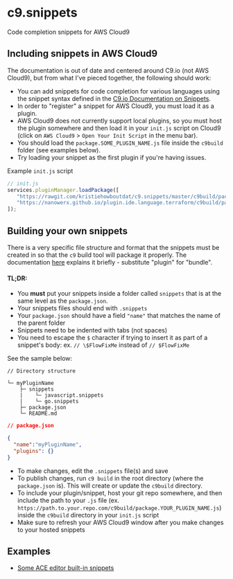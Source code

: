 # c9.snippets

Code completion snippets for AWS Cloud9

## Including snippets in AWS Cloud9

The documentation is out of date and centered around C9.io (not AWS Cloud9), but from what I've pieced together, the following should work:

- You can add snippets for code completion for various languages using the snippet syntax defined in the [C9.io Documentation on Snippets](https://cloud9-sdk.readme.io/docs/snippets).
- In order to "register" a snippet for AWS Cloud9, you must load it as a plugin.
- AWS Cloud9 does not currently support local plugins, so you must host the plugin somewhere and then load it in your `init.js` script on Cloud9 (click on `AWS Cloud9` > `Open Your Init Script` in the menu bar).
- You should load the `package.SOME_PLUGIN_NAME.js` file inside the `c9build` folder (see examples below).
- Try loading your snippet as the first plugin if you're having issues.

Example `init.js` script

```js
// init.js
services.pluginManager.loadPackage([
   "https://rawgit.com/kristiehowboutdat/c9.snippets/master/c9build/package.c9.snippets.js",
   "https://nanowerx.github.io/plugin.ide.language.terraform/c9build/package.plugin.ide.language.terraform.js",
]);
```

## Building your own snippets

There is a very specific file structure and format that the snippets must be created in so that the `c9` build tool will package it properly. The documentation [here](https://cloud9-sdk.readme.io/docs/snippets#section-adding-snippets-to-a-bundle) explains it briefly - substitute "plugin" for "bundle".

#### TL;DR:

- You **must** put your snippets inside a folder called `snippets` that is at the same level as the `package.json`.
- Your snippets files should end with `.snippets`
- Your `package.json` should have a field `"name"` that matches the name of the parent folder
- Snippets need to be indented with tabs (not spaces)
- You need to escape the `$` character if trying to insert it as part of a snippet's body: ex. `// \$FlowFixMe` instead of `// $FlowFixMe`

See the sample below:

```
// Directory structure

└─ myPluginName
    ├─ snippets
    |    └─ javascript.snippets
    |    └─ go.snippets
    ├─ package.json
    └─ README.md
```

```json
// package.json

{
  "name":"myPluginName",
  "plugins": {}
}

```

- To make changes, edit the `.snippets` file(s) and save
- To publish changes, run `c9 build` in the root directory (where the `package.json` is). This will create or update the `c9build` directory.
- To include your plugin/snippet, host your git repo somewhere, and then include the path to your `.js` file (ex. `https://path.to.your.repo.com/c9build/package.YOUR_PLUGIN_NAME.js`) inside the `c9build` directory in your `init.js` script
- Make sure to refresh your AWS Cloud9 window after you make changes to your hosted snippets


## Examples
- [Some ACE editor built-in snippets](https://github.com/ajaxorg/ace/tree/master/lib/ace/snippets)